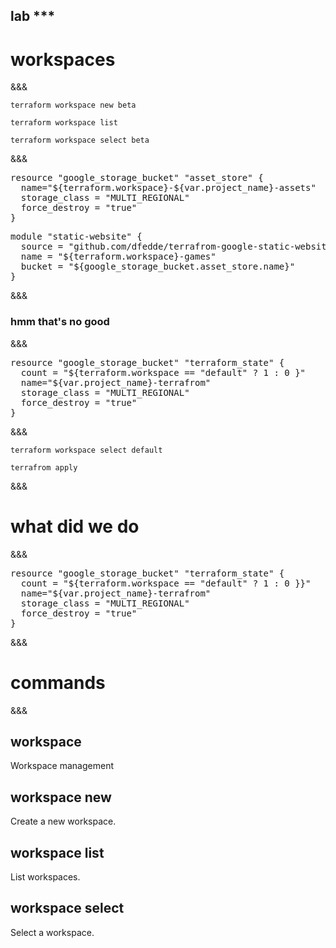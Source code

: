 <!-- .slide: data-background="#b50152" -->
## lab ***
# workspaces
&&&
```
terraform workspace new beta
```
```
terraform workspace list
```
```
terraform workspace select beta
```
&&&
<pre>
resource "google_storage_bucket" "asset_store" {
  name="${terraform.workspace}-${var.project_name}-assets"
  storage_class = "MULTI_REGIONAL"
  force_destroy = "true"
}
</pre>

<pre>
module "static-website" {
  source = "github.com/dfedde/terrafrom-google-static-website"
  name = "${terraform.workspace}-games"
  bucket = "${google_storage_bucket.asset_store.name}"
}
</pre>
&&&
### hmm that's no good
&&&
<pre>
resource "google_storage_bucket" "terraform_state" {
  count = "${terraform.workspace == "default" ? 1 : 0 }"
  name="${var.project_name}-terrafrom"                               
  storage_class = "MULTI_REGIONAL"
  force_destroy = "true"
}
</pre>
&&&
```
terraform workspace select default
```
```
terrafrom apply
```
&&&
# what did we do
&&&
<pre>
resource "google_storage_bucket" "terraform_state" {
  <span class="fragment highlight-current-green" data-fragment-index="2">count</span> = "${<span class="fragment highlight-current-green"data-fragment-index="3"><span data-fragment-index="1" class="fragment highlight-current-green">terraform.workspace</span> == "default" ? 1 : 0 </span>}}"
  name="${var.project_name}-terrafrom"                               
  storage_class = "MULTI_REGIONAL"
  force_destroy = "true"
}
</pre>
&&&
# commands
&&&

## workspace
 Workspace management <!-- .element: class="fragment" -->

## workspace new <!-- .element: class="fragment" -->
 Create a new workspace. <!-- .element: class="fragment" -->

## workspace list <!-- .element: class="fragment" -->
 List workspaces. <!-- .element: class="fragment" -->

## workspace select <!-- .element: class="fragment" -->
 Select a workspace. <!-- .element: class="fragment" -->
